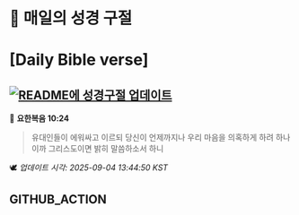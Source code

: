 # 🙏 매일의 성경 구절
# [Daily Bible verse]
## [![README에 성경구절 업데이트](https://github.com/DONGSUKA/first_test/actions/workflows/update-readme-bible.yml/badge.svg)](https://github.com/DONGSUKA/first_test/actions/workflows/update-readme-bible.yml)
<!-- START_BIBLE_VERSE -->
📖 **요한복음 10:24**
> 유대인들이 에워싸고 이르되 당신이 언제까지나 우리 마음을 의혹하게 하려 하나이까 그리스도이면 밝히 말씀하소서 하니

🕊️ _업데이트 시각: 2025-09-04 13:44:50 KST_
  <!-- END_BIBLE_VERSE -->
## GITHUB_ACTION
